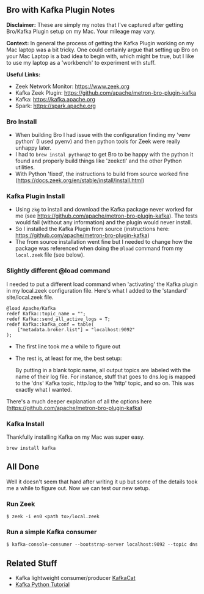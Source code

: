 ## Bro with Kafka Plugin Notes
**Disclaimer:** These are simply my notes that I've captured after getting Bro/Kafka Plugin setup on my Mac. Your mileage may vary.

**Context:**
In general the process of getting the Kafka Plugin working on my Mac laptop was a bit tricky. One could certainly argue that setting up Bro on your Mac Laptop is a bad idea to begin with, which might be true, but I like to use my laptop as a 'workbench' to experiment with stuff.

**Useful Links:**

- Zeek Network Monitor: <https://www.zeek.org>
- Kafka Zeek Plugin: <https://github.com/apache/metron-bro-plugin-kafka>
- Kafka: <https://kafka.apache.org>
- Spark: <https://spark.apache.org>

### Bro Install

- When building Bro I had issue with the configuration finding my 'venv python' (I used pyenv) and then python tools for Zeek were really unhappy later.
- I had to ```brew instal python@2``` to get Bro to be happy with the python it found and properly build things like 'zeekctl' and the other Python utilities.
- With Python 'fixed', the instructions to build from source worked fine (<https://docs.zeek.org/en/stable/install/install.html>)

### Kafka Plugin Install

- Using ```zkg``` to install and download the Kafka package never worked for me (see <https://github.com/apache/metron-bro-plugin-kafka>). The tests would fail (without any information) and the plugin would never install.
- So I installed the Kafka Plugin from source (instructions here: <https://github.com/apache/metron-bro-plugin-kafka>)
- The from source installation went fine but I needed to change how the package was referenced when doing the ```@load``` command from my ```local.zeek``` file (see below).

### Slightly different @load command
I needed to put a different load command when 'activating' the Kafka plugin in my local.zeek configuration file. Here's what I added to the 'standard' site/local.zeek file.

```
@load Apache/Kafka
redef Kafka::topic_name = "";
redef Kafka::send_all_active_logs = T;
redef Kafka::kafka_conf = table(
    ["metadata.broker.list"] = "localhost:9092"
);
```
- The first line took me a while to figure out
- The rest is, at least for me, the best setup:

  By putting in a blank topic name, all output topics are labeled with the name of their log file. For instance, stuff that goes to dns.log is mapped to the 'dns' Kafka topic, http.log to the 'http' topic, and so on. This was exactly what I wanted.

There's a much deeper explanation of all the options here (<https://github.com/apache/metron-bro-plugin-kafka>)

### Kafka Install
Thankfully installing Kafka on my Mac was super easy.

```
brew install kafka
```

## All Done
Well it doesn't seem that hard after writing it up but some of the details took me a while to figure out. Now we can test our new setup.

### Run Zeek

```
$ zeek -i en0 <path to>/local.zeek
```

### Run a simple Kafka consumer

```
$ kafka-console-consumer --bootstrap-server localhost:9092 --topic dns
```

## Related Stuff

- Kafka lightweight consumer/producer [KafkaCat](https://github.com/edenhill/kafkacat)
- [Kafka Python Tutorial](https://towardsdatascience.com/kafka-python-explained-in-10-lines-of-code-800e3e07dad1)